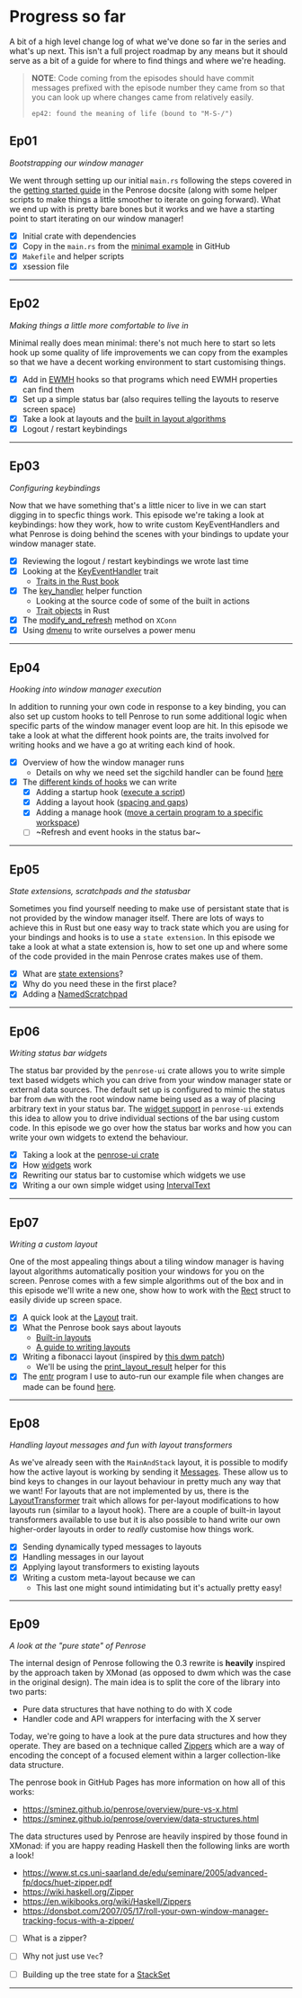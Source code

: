 # Progress so far

A bit of a high level change log of what we've done so far in the series and what's
up next. This isn't a full project roadmap by any means but it should serve as a
bit of a guide for where to find things and where we're heading.

> **NOTE**: Code coming from the episodes should have commit messages prefixed with
>           the episode number they came from so that you can look up where changes
>           came from relatively easily.
>
> `ep42: found the meaning of life (bound to "M-S-/")`


## Ep01
_Bootstrapping our window manager_

We went through setting up our initial `main.rs` following the steps covered in the
[getting started guide][0] in the Penrose docsite (along with some helper scripts
to make things a little smoother to iterate on going forward). What we end up with
is pretty bare bones but it works and we have a starting point to start iterating
on our window manager!

- [x] Initial crate with dependencies
- [x] Copy in the `main.rs` from the [minimal example][1] in GitHub
- [x] `Makefile` and helper scripts
- [x] xsession file

---

## Ep02
_Making things a little more comfortable to live in_

Minimal really does mean minimal: there's not much here to start so lets hook up
some quality of life improvements we can copy from the examples so that we have
a decent working environment to start customising things.

- [x] Add in [EWMH][2] hooks so that programs which need EWMH properties can find them
- [x] Set up a simple status bar (also requires telling the layouts to reserve screen space)
- [x] Take a look at layouts and the [built in layout algorithms][3]
- [x] Logout / restart keybindings

---

## Ep03
_Configuring keybindings_

Now that we have something that's a little nicer to live in we can start digging in
to specfic things work. This episode we're taking a look at keybindings: how they
work, how to write custom KeyEventHandlers and what Penrose is doing behind the
scenes with your bindings to update your window manager state.

- [x] Reviewing the logout / restart keybindings we wrote last time
- [x] Looking at the [KeyEventHandler][4] trait
  - [Traits in the Rust book][5]
- [x] The [key_handler][6] helper function
  - Looking at the source code of some of the built in actions
  - [Trait objects][7] in Rust
- [x] The [modify_and_refresh][8] method on `XConn`
- [x] Using [dmenu][9] to write ourselves a power menu

---

## Ep04
_Hooking into window manager execution_

In addition to running your own code in response to a key binding, you can also set
up custom hooks to tell Penrose to run some additional logic when specific parts of
the window manager event loop are hit. In this episode we take a look at what the
different hook points are, the traits involved for writing hooks and we have a go
at writing each kind of hook.

- [x] Overview of how the window manager runs
  - Details on why we need set the sigchild handler can be found [here][10]
- [x] The [different kinds of hooks][11] we can write
  - [x] Adding a startup hook ([execute a script][12])
  - [x] Adding a layout hook ([spacing and gaps][13])
  - [x] Adding a manage hook ([move a certain program to a specific workspace][14])
  - [ ] ~Refresh and event hooks in the status bar~

---

## Ep05
_State extensions, scratchpads and the statusbar_

Sometimes you find yourself needing to make use of persistant state that is not provided
by the window manager itself. There are lots of ways to achieve this in Rust but one easy
way to track state which you are using for your bindings and hooks is to use a `state extension`.
In this episode we take a look at what a state extension is, how to set one up and where
some of the code provided in the main Penrose crates makes use of them.

- [x] What are [state extensions][15]?
- [x] Why do you need these in the first place?
- [x] Adding a [NamedScratchpad][16]

---

## Ep06
_Writing status bar widgets_

The status bar provided by the `penrose-ui` crate allows you to write simple text based widgets
which you can drive from your window manager state or external data sources. The default set up
is configured to mimic the status bar from `dwm` with the root window name being used as a way
of placing arbitrary text in your status bar. The [widget support][18] in `penrose-ui` extends
this idea to allow you to drive individual sections of the bar using custom code.
In this episode we go over how the status bar works and how you can write your own widgets to
extend the behaviour.

- [x] Taking a look at the [penrose-ui crate][17]
- [x] How [widgets][18] work
- [x] Rewriting our status bar to customise which widgets we use
- [x] Writing a our own simple widget using [IntervalText][19]

---

## Ep07
_Writing a custom layout_

One of the most appealing things about a tiling window manager is having layout algorithms
automatically position your windows for you on the screen. Penrose comes with a few simple
algorithms out of the box and in this episode we'll write a new one, show how to work with
the [Rect][20] struct to easily divide up screen space.

- [x] A quick look at the [Layout][21] trait.
- [x] What the Penrose book says about layouts
  - [Built-in layouts][22]
  - [A guide to writing layouts][23]
- [x] Writing a fibonacci layout (inspired by [this dwm patch][24])
  - We'll be using the [print_layout_result][25] helper for this
- [x] The [entr][26] program I use to auto-run our example file when changes are made
      can be found [here][26].

---

## Ep08
_Handling layout messages and fun with layout transformers_

As we've already seen with the `MainAndStack` layout, it is possible to modify how the
active layout is working by sending it [Messages][27]. These allow us to bind keys to
changes in our layout behaviour in pretty much any way that we want!
For layouts that are not implemented by us, there is the [LayoutTransformer][28] trait
which allows for per-layout modifications to how layouts run (similar to a layout hook).
There are a couple of built-in layout transformers available to use but it is also possible
to hand write our own higher-order layouts in order to _really_ customise how things work.

- [x] Sending dynamically typed messages to layouts
- [x] Handling messages in our layout
- [x] Applying layout transformers to existing layouts
- [x] Writing a custom meta-layout because we can
  - This last one might sound intimidating but it's actually pretty easy!

---

## Ep09
_A look at the "pure state" of Penrose_

The internal design of Penrose following the 0.3 rewrite is **heavily** inspired by the
approach taken by XMonad (as opposed to dwm which was the case in the original design).
The main idea is to split the core of the library into two parts:
  - Pure data structures that have nothing to do with X code
  - Handler code and API wrappers for interfacing with the X server

Today, we're going to have a look at the pure data structures and how they operate. They
are based on a technique called [Zippers][29] which are a way of encoding the concept of a
focused element within a larger collection-like data structure.

The penrose book in GitHub Pages has more information on how all
of this works:
  - https://sminez.github.io/penrose/overview/pure-vs-x.html
  - https://sminez.github.io/penrose/overview/data-structures.html

The data structures used by Penrose are heavily inspired by those
found in XMonad: if you are happy reading Haskell then the following
links are worth a look!
  - https://www.st.cs.uni-saarland.de/edu/seminare/2005/advanced-fp/docs/huet-zipper.pdf
  - https://wiki.haskell.org/Zipper
  - https://en.wikibooks.org/wiki/Haskell/Zippers
  - https://donsbot.com/2007/05/17/roll-your-own-window-manager-tracking-focus-with-a-zipper/

- [ ] What is a zipper?
- [ ] Why not just use `Vec`?
- [ ] Building up the tree state for a [StackSet][30]



---

  [0]: https://sminez.github.io/penrose/getting-started.html
  [1]: https://github.com/sminez/penrose/blob/develop/examples/minimal/main.rs
  [2]: https://specifications.freedesktop.org/wm-spec/latest/
  [3]: https://sminez.github.io/penrose/rustdoc/penrose/builtin/layout/index.html
  [4]: https://sminez.github.io/penrose/rustdoc/penrose/core/bindings/trait.KeyEventHandler.html
  [5]: https://doc.rust-lang.org/book/ch10-02-traits.html
  [6]: https://sminez.github.io/penrose/rustdoc/penrose/builtin/actions/fn.key_handler.html
  [7]: https://doc.rust-lang.org/reference/types/trait-object.html
  [8]: https://sminez.github.io/penrose/rustdoc/penrose/x/trait.XConnExt.html#method.modify_and_refresh
  [9]: http://tools.suckless.org/dmenu/
  [10]: https://doc.rust-lang.org/std/process/struct.Child.html#warning
  [11]: https://sminez.github.io/penrose/rustdoc/penrose/core/hooks/index.html
  [12]: https://sminez.github.io/penrose/rustdoc/penrose/extensions/hooks/startup/struct.SpawnOnStartup.html
  [13]: https://sminez.github.io/penrose/rustdoc/penrose/builtin/hooks/struct.SpacingHook.html
  [14]: https://sminez.github.io/penrose/rustdoc/penrose/extensions/hooks/manage/index.html
  [15]: https://sminez.github.io/penrose/rustdoc/penrose/core/struct.State.html#method.extension
  [16]: https://sminez.github.io/penrose/rustdoc/penrose/extensions/hooks/named_scratchpads/index.html
  [17]: https://sminez.github.io/penrose/rustdoc/penrose_ui/index.html
  [18]: https://sminez.github.io/penrose/rustdoc/penrose_ui/bar/widgets/trait.Widget.html
  [19]: https://sminez.github.io/penrose/rustdoc/penrose_ui/bar/widgets/struct.IntervalText.html
  [20]: https://sminez.github.io/penrose/rustdoc/penrose/pure/geometry/struct.Rect.html
  [21]: https://sminez.github.io/penrose/rustdoc/penrose/core/layout/trait.Layout.html
  [22]: https://sminez.github.io/penrose/builtin/layouts.html
  [23]: https://sminez.github.io/penrose/building/layouts.html
  [24]: https://dwm.suckless.org/patches/fibonacci/
  [25]: https://sminez.github.io/penrose/rustdoc/penrose/util/fn.print_layout_result.html
  [26]: https://github.com/eradman/entr
  [27]: https://sminez.github.io/penrose/rustdoc/penrose/core/layout/trait.IntoMessage.html
  [28]: https://sminez.github.io/penrose/rustdoc/penrose/core/layout/trait.LayoutTransformer.html
  [29]: https://en.wikipedia.org/wiki/Zipper_(data_structure)
  [30]: https://sminez.github.io/penrose/rustdoc/penrose/pure/struct.StackSet.html
